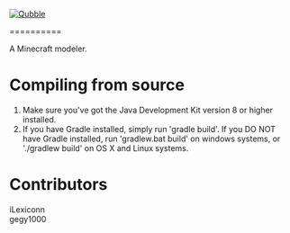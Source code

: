[<img src="http://i.imgur.com/ME0Xz0r.png" alt="Qubble" align="center"/>](https://github.com/iLexiconn/Qubble)

==========

A Minecraft modeler.

Compiling from source
==========
1. Make sure you've got the Java Development Kit version 8 or higher installed.
2. If you have Gradle installed, simply run 'gradle build'. If you DO NOT have Gradle installed, run 'gradlew.bat build' on windows systems, or './gradlew build' on OS X and Linux systems.

Contributors
==========
iLexiconn  
gegy1000  
